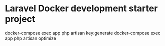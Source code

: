 # Laravel Docker development starter project

docker-compose exec app php artisan key:generate
docker-compose exec app php artisan optimize